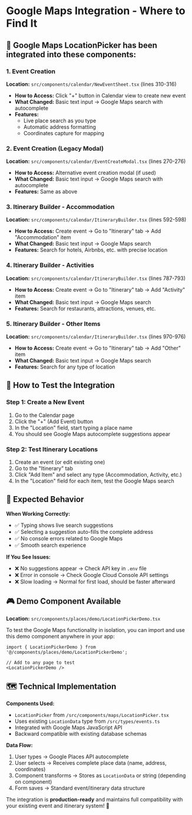# Google Maps Integration - Where to Find It

## 🎯 Google Maps LocationPicker has been integrated into these components:

### 1. **Event Creation** 
**Location:** `src/components/calendar/NewEventSheet.tsx` (lines 310-316)
- **How to Access:** Click "+" button in Calendar view to create new event
- **What Changed:** Basic text input → Google Maps search with autocomplete
- **Features:** 
  - Live place search as you type
  - Automatic address formatting
  - Coordinates capture for mapping

### 2. **Event Creation (Legacy Modal)**
**Location:** `src/components/calendar/EventCreateModal.tsx` (lines 270-276)  
- **How to Access:** Alternative event creation modal (if used)
- **What Changed:** Basic text input → Google Maps search with autocomplete
- **Features:** Same as above

### 3. **Itinerary Builder - Accommodation**
**Location:** `src/components/calendar/ItineraryBuilder.tsx` (lines 592-598)
- **How to Access:** Create event → Go to "Itinerary" tab → Add "Accommodation" item
- **What Changed:** Basic text input → Google Maps search 
- **Features:** Search for hotels, Airbnbs, etc. with precise location

### 4. **Itinerary Builder - Activities**  
**Location:** `src/components/calendar/ItineraryBuilder.tsx` (lines 787-793)
- **How to Access:** Create event → Go to "Itinerary" tab → Add "Activity" item
- **What Changed:** Basic text input → Google Maps search
- **Features:** Search for restaurants, attractions, venues, etc.

### 5. **Itinerary Builder - Other Items**
**Location:** `src/components/calendar/ItineraryBuilder.tsx` (lines 970-976)
- **How to Access:** Create event → Go to "Itinerary" tab → Add "Other" item  
- **What Changed:** Basic text input → Google Maps search
- **Features:** Search for any type of location

## 🚀 How to Test the Integration

### Step 1: Create a New Event
1. Go to the Calendar page
2. Click the "+" (Add Event) button
3. In the "Location" field, start typing a place name
4. You should see Google Maps autocomplete suggestions appear

### Step 2: Test Itinerary Locations
1. Create an event (or edit existing one)
2. Go to the "Itinerary" tab
3. Click "Add Item" and select any type (Accommodation, Activity, etc.)
4. In the "Location" field for each item, test the Google Maps search

## 🔧 Expected Behavior

**When Working Correctly:**
- ✅ Typing shows live search suggestions
- ✅ Selecting a suggestion auto-fills the complete address
- ✅ No console errors related to Google Maps
- ✅ Smooth search experience

**If You See Issues:**
- ❌ No suggestions appear → Check API key in `.env` file
- ❌ Error in console → Check Google Cloud Console API settings
- ❌ Slow loading → Normal for first load, should be faster afterward

## 🎮 Demo Component Available

**Location:** `src/components/places/demo/LocationPickerDemo.tsx`

To test the Google Maps functionality in isolation, you can import and use this demo component anywhere in your app:

```tsx
import { LocationPickerDemo } from '@/components/places/demo/LocationPickerDemo';

// Add to any page to test
<LocationPickerDemo />
```

## 🗺️ Technical Implementation

**Components Used:**
- `LocationPicker` from `/src/components/maps/LocationPicker.tsx`
- Uses existing `LocationData` type from `/src/types/events.ts`
- Integrated with Google Maps JavaScript API
- Backward compatible with existing database schemas

**Data Flow:**
1. User types → Google Places API autocomplete
2. User selects → Receives complete place data (name, address, coordinates)  
3. Component transforms → Stores as `LocationData` or string (depending on component)
4. Form saves → Standard event/itinerary data structure

The integration is **production-ready** and maintains full compatibility with your existing event and itinerary system! 🎉